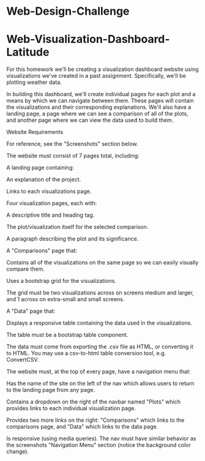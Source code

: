 # Web-Design-Challenge

# Web-Visualization-Dashboard-Latitude

For this homework we'll be creating a visualization dashboard website using visualizations we've created in a past assignment. Specifically, we'll be plotting weather data.

In building this dashboard, we'll create individual pages for each plot and a means by which we can navigate between them. These pages will contain the visualizations and their corresponding explanations. We'll also have a landing page, a page where we can see a comparison of all of the plots, and another page where we can view the data used to build them.


Website Requirements

For reference, see the "Screenshots" section below.

The website must consist of 7 pages total, including:


A landing page containing:


An explanation of the project.

Links to each visualizations page.


Four visualization pages, each with:


A descriptive title and heading tag.

The plot/visualization itself for the selected comparison.

A paragraph describing the plot and its significance.


A "Comparisons" page that:


Contains all of the visualizations on the same page so we can easily visually compare them.

Uses a bootstrap grid for the visualizations.

The grid must be two visualizations across on screens medium and larger, and 1 across on extra-small and small screens.


A "Data" page that:


Displays a responsive table containing the data used in the visualizations.

The table must be a bootstrap table component.

The data must come from exporting the .csv file as HTML, or converting it to HTML. You may use a csv-to-html table conversion tool, e.g. ConvertCSV.




The website must, at the top of every page, have a navigation menu that:


Has the name of the site on the left of the nav which allows users to return to the landing page from any page.

Contains a dropdown on the right of the navbar named "Plots" which provides links to each individual visualization page.

Provides two more links on the right: "Comparisons" which links to the comparisons page, and "Data" which links to the data page.

Is responsive (using media queries). The nav must have similar behavior as the screenshots "Navigation Menu" section (notice the background color change).

